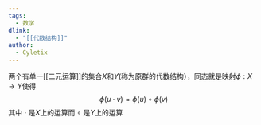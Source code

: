 ```yaml
---
tags:
  - 数学
dlink:
  - "[[代数结构]]"
author:
  - Cyletix
---
```

两个有单一[[二元运算]]的集合$X$和$Y$(称为原群的代数结构），同态就是映射$\displaystyle \phi :X\rightarrow Y$使得
$$\phi (u\cdot v)=\phi (u)\circ \phi (v)$$
其中 $\cdot$ 是$X$上的运算而 $\circ$ 是$Y$上的运算